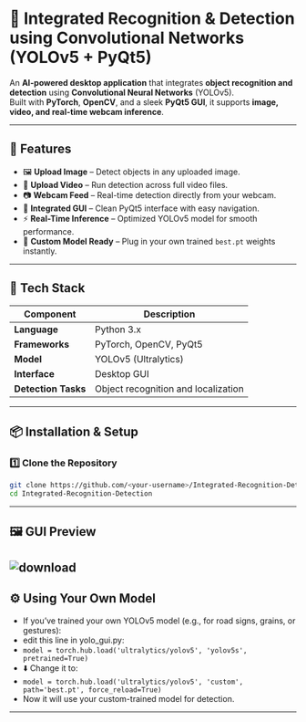 # 🧠 Integrated Recognition & Detection using Convolutional Networks (YOLOv5 + PyQt5)

An **AI-powered desktop application** that integrates **object recognition and detection** using **Convolutional Neural Networks** (YOLOv5).  
Built with **PyTorch**, **OpenCV**, and a sleek **PyQt5 GUI**, it supports **image, video, and real-time webcam inference**.

---

## 🚀 Features

- 🖼️ **Upload Image** – Detect objects in any uploaded image.  
- 🎥 **Upload Video** – Run detection across full video files.  
- 📷 **Webcam Feed** – Real-time detection directly from your webcam.  
- 🧩 **Integrated GUI** – Clean PyQt5 interface with easy navigation.  
- ⚡ **Real-Time Inference** – Optimized YOLOv5 model for smooth performance.  
- 🧰 **Custom Model Ready** – Plug in your own trained `best.pt` weights instantly.  

---

## 🧪 Tech Stack

| Component | Description |
|------------|-------------|
| **Language** | Python 3.x |
| **Frameworks** | PyTorch, OpenCV, PyQt5 |
| **Model** | YOLOv5 (Ultralytics) |
| **Interface** | Desktop GUI |
| **Detection Tasks** | Object recognition and localization |

---

## 📦 Installation & Setup

### 1️⃣ Clone the Repository
```bash
git clone https://github.com/<your-username>/Integrated-Recognition-Detection.git
cd Integrated-Recognition-Detection

```
---

## 🖼️ GUI Preview
![download](https://github.com/user-attachments/assets/03160430-8515-429f-83e1-58136e05127b)
---

## ⚙️ Using Your Own Model
- If you’ve trained your own YOLOv5 model (e.g., for road signs, grains, or gestures):
- edit this line in yolo_gui.py:
- ``` model = torch.hub.load('ultralytics/yolov5', 'yolov5s', pretrained=True) ```
- ⬇️ Change it to:
- ``` model = torch.hub.load('ultralytics/yolov5', 'custom', path='best.pt', force_reload=True) ```
- Now it will use your custom-trained model for detection.

---





